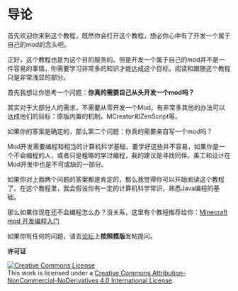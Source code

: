 # 导论

首先欢迎你来到这个教程，既然你会打开这个教程，想必你心中有了开发一个属于自己的mod的念头吧。

正好，这个教程也是为这个目的服务的。但是开发一个属于自己的mod并不是一件容易的事情，你需要学习非常多的知识才能达成这个目标，阅读和跟随这个教程只是非常浅显的部分。

首先我想让你思考一个问题：**你真的需要自己从头开发一个mod吗？**

其实对于大部分人的需求，不需要从零开发一个Mod。有非常多其他的办法可以达成他们的目标：原版内置的机制，MCreator和ZenScript等。

如果你的答案是确定的，那么第二个问题：你真的需要亲自写一个mod吗？

Mod开发需要编程和相当的计算机科学基础，要学好这些并不容易，如果你是一个不会编程的人，或者只是粗略的学过编程，我的建议是寻找同伴。美工和设计在Mod开发中也是不可或缺的一部分。

如果你对上面两个问题的答案都是肯定的，那么我觉得你可以开始阅读这个教程了。在这个教程里，我会假设你有一定的计算机科学常识，熟悉Java编程的基础。

那么如果你现在还不会编程怎么办？没关系，这里有个教程推荐给你：[Minecraft mod 开发编程入门 ](https://v2mcdev.com/t/topic/88)

如果你有任何的问题，请去[论坛](https://v2mcdev.com/)上**按照模版**发帖提问。

**许可证**

<a rel="license" href="http://creativecommons.org/licenses/by-nc-nd/4.0/"><img alt="Creative Commons License" style="border-width:0" src="https://i.creativecommons.org/l/by-nc-nd/4.0/88x31.png" /></a><br />This work is licensed under a <a rel="license" href="http://creativecommons.org/licenses/by-nc-nd/4.0/">Creative Commons Attribution-NonCommercial-NoDerivatives 4.0 International License</a>.

